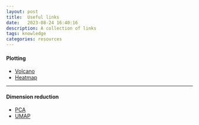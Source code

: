 ```yaml
---
layout: post
title:  Useful links 
date:   2023-08-24 16:40:16
description: A collection of links
tags: knowledge
categories: resources
---
```

#### Plotting
<ul>
    <li><a href="https://huygens.science.uva.nl/VolcaNoseR">Volcano</a></li>
    <li><a href="https://software.broadinstitute.org/morpheus">Heatmap</a></li>
</ul>

<hr>

#### Dimension reduction
<ul>
    <li><a href="    https://ordination.okstate.edu/PCA.htm">PCA</a></li>
    <li><a href="https://pair-code.github.io/understanding-umap">UMAP</a></li>

</ul>


<!---               
http://bioconductor.org/books/3.14/OSCA.advanced/more-norm.html#overview-1
https://plotly.com/python/shapes/
-->


